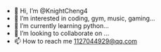 - 👋 Hi, I’m @KnightCheng4
- 👀 I’m interested in coding, gym, music, gaming...
- 🌱 I’m currently learning python...
- 💞️ I’m looking to collaborate on ...
- 📫 How to reach me 1127044929@qq.com

<!---
KnightCheng4/KnightCheng4 is a ✨ special ✨ repository because its `README.md` (this file) appears on your GitHub profile.
You can click the Preview link to take a look at your changes.
--->

